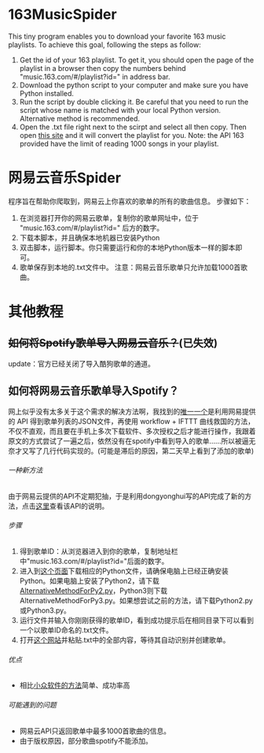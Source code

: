 # 163MusicSpider
This tiny program enables you to download your favorite 163 music playlists.
To achieve this goal, following the steps as follow:
1. Get the id of your 163 playlist. To get it, you should open the page of the playlist in a browser then copy the numbers behind "music.163.com/#/playlist?id=" in address bar. 
2. Download the python script to your computer and make sure you have Python installed.
3. Run the script by double clicking it. Be careful that you need to run the script whose name is matched with your local Python version. Alternative method is recommended.
4. Open the .txt file right next to the scirpt and select all then copy. Then open [this site](http://spotlistr.herokuapp.com/#/search/textbox) and it will convert the playlist for you.
Note: the API 163 provided have the limit of reading 1000 songs in your playlist. 

# 网易云音乐Spider
程序旨在帮助你爬取到，网易云上你喜欢的歌单的所有的歌曲信息。
步骤如下：
1. 在浏览器打开你的网易云歌单，复制你的歌单网址中，位于 "music.163.com/#/playlist?id=" 后方的数字。
2. 下载本脚本，并且确保本地机器已安装Python
3. 双击脚本，运行脚本。你只需要运行和你的本地Python版本一样的脚本即可。
4. 歌单保存到本地的.txt文件中。
注意：网易云音乐歌单只允许加载1000首歌曲。

# 其他教程

## ~~如何将Spotify歌单导入网易云音乐？~~(已失效)
update：官方已经关闭了导入酷狗歌单的通道。

## 如何将网易云音乐歌单导入Spotify？
网上似乎没有太多关于这个需求的解决方法啊，我找到的[唯一一个](https://sspai.com/post/36542)是利用网易提供的 API 得到歌单列表的JSON文件，再使用 workflow + IFTTT 曲线救国的方法，不仅不直观，而且要在手机上多次下载软件、多次授权之后才能进行操作，我跟着原文的方式尝试了一遍之后，依然没有在spotify中看到导入的歌单……所以被逼无奈才又写了几行代码实现的。(可能是滞后的原因，第二天早上看到了添加的歌单)

###### 一种新方法
由于网易云提供的API不定期犯抽，于是利用dongyonghui写的API完成了新的方法，点击[这里](www.dongyonghui.com/default/20180128-网易云、酷狗、QQ音乐歌单接口API.html)查看该API的说明。

###### 步骤

1. 得到歌单ID：从浏览器进入到你的歌单，复制地址栏中"music.163.com/#/playlist?id="后面的数字。
2. 进入到[这个页面](https://github.com/bjason/163MusicToSpotify)下载相应的Python文件，请确保电脑上已经正确安装Python。如果电脑上安装了Python2，请下载[AlternativeMethodForPy2.py](https://github.com/bjason/163MusicToSpotify/blob/master/AlternativeMethodForPy2.py)，Python3则下载AlternativeMethodForPy3.py。如果想尝试之前的方法，请下载Python2.py或Python3.py。
3. 运行文件并输入你刚刚获得的歌单ID，看到成功提示后在相同目录下可以看到一个以歌单ID命名的.txt文件。
4. 打开[这个网站](http://spotlistr.herokuapp.com/#/search/textbox)并粘贴.txt中的全部内容，等待其自动识别并创建歌单。

###### 优点
* 相比[小众软件的方法](https://sspai.com/post/36542)简单、成功率高

###### 可能遇到的问题

* 网易云API只返回歌单中最多1000首歌曲的信息。
* 由于版权原因，部分歌曲spotify不能添加。
